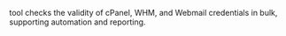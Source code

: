 tool checks the validity of cPanel, WHM, and Webmail credentials in bulk, supporting automation and reporting.
